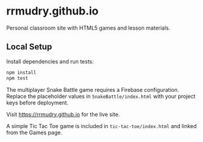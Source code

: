 # rrmudry.github.io

Personal classroom site with HTML5 games and lesson materials.

## Local Setup

Install dependencies and run tests:

```bash
npm install
npm test
```

The multiplayer Snake Battle game requires a Firebase configuration. Replace the
placeholder values in `SnakeBattle/index.html` with your project keys before
deployment.

Visit <https://rrmudry.github.io> for the live site.

A simple Tic Tac Toe game is included in `tic-tac-toe/index.html` and linked from the Games page.
